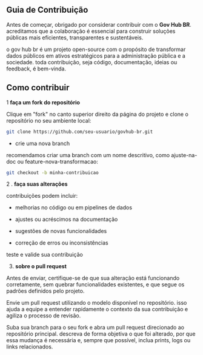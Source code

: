 ## Guia de Contribuição

Antes de começar, obrigado por considerar contribuir com o **Gov Hub BR**. acreditamos que a colaboração é essencial para construir soluções públicas mais eficientes, transparentes e sustentáveis.

o gov hub br é um projeto open-source com o propósito de transformar dados públicos em ativos estratégicos para a administração pública e a sociedade. toda contribuição, seja código, documentação, ideias ou feedback, é bem-vinda.

## Como contribuir

1 **faça um fork do repositório**

Clique em "fork" no canto superior direito da página do projeto e clone o repositório no seu ambiente local:

```bash
git clone https://github.com/seu-usuario/govhub-br.git
```

- crie uma nova branch

recomendamos criar uma branch com um nome descritivo, como ajuste-na-doc ou feature-nova-transformacao:
```bash
git checkout -b minha-contribuicao
```

2 . **faça suas alterações**

contribuições podem incluir:

- melhorias no código ou em pipelines de dados

- ajustes ou acréscimos na documentação

- sugestões de novas funcionalidades

- correção de erros ou inconsistências

teste e valide sua contribuição

3. **sobre o pull request**

Antes de enviar, certifique-se de que sua alteração está funcionando corretamente, sem quebrar funcionalidades existentes, e que segue os padrões definidos pelo projeto.

Envie um pull request utilizando o modelo disponível no repositório. isso ajuda a equipe a entender rapidamente o contexto da sua contribuição e agiliza o processo de revisão.

Suba sua branch para o seu fork e abra um pull request direcionado ao repositório principal. descreva de forma objetiva o que foi alterado, por que essa mudança é necessária e, sempre que possível, inclua prints, logs ou links relacionados.
